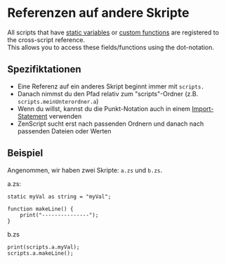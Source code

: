# Referenzen auf andere Skripte

All scripts that have [static variables](/AdvancedFunctions/Global_Static_Variables/) or [custom functions](/AdvancedFunctions/Custom_Functions/) are registered to the cross-script reference.  
This allows you to access these fields/functions using the dot-notation.

## Spezifiktationen

- Eine Referenz auf ein anderes Skript beginnt immer mit `scripts.`
- Danach nimmst du den Pfad relativ zum "scripts"-Ordner (z.B. `scripts.meinUnterordner.a`)
- Wenn du willst, kannst du die Punkt-Notation auch in einem [Import-Statement](/AdvancedFunctions/Import/) verwenden
- ZenScript sucht erst nach passenden Ordnern und danach nach passenden Dateien oder Werten



## Beispiel
Angenommen, wir haben zwei Skripte: `a.zs` und `b.zs`.

a.zs:
```zenscript
static myVal as string = "myVal";

function makeLine() {
    print("---------------");
}
```

b.zs
```zenscript
print(scripts.a.myVal);
scripts.a.makeLine();
```